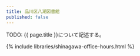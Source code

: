 ```yaml
---
title: 品川区八潮図書館
published: false
---
```


TODO: {{ page.title }}について記述する。

{% include libraries/shinagawa-office-hours.html %}
